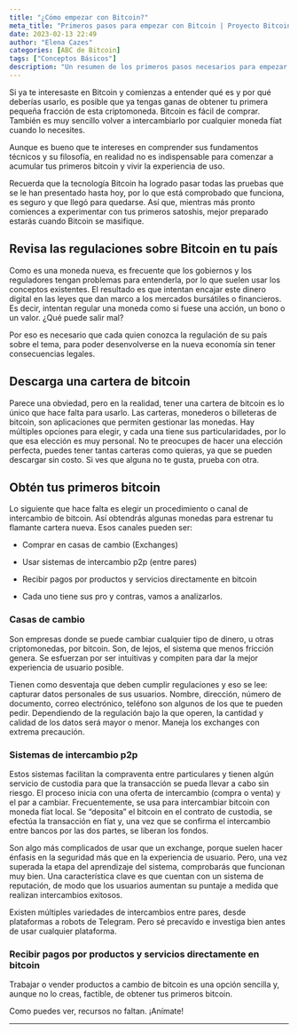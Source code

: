 ```yaml
---
title: "¿Cómo empezar con Bitcoin?"
meta_title: "Primeros pasos para empezar con Bitcoin | Proyecto Bitcoin"
date: 2023-02-13 22:49
author: "Elena Cazes"
categories: [ABC de Bitcoin]
tags: ["Conceptos Básicos"]
description: "Un resumen de los primeros pasos necesarios para empezar. Sólo hay que animarse"
---
```


Si ya te interesaste en Bitcoin y comienzas a entender qué es y por qué deberías usarlo, es posible que ya tengas ganas de obtener tu primera pequeña fracción de esta criptomoneda. Bitcoin es fácil de comprar. También es muy sencillo volver a intercambiarlo por cualquier moneda fíat cuando lo necesites.

Aunque es bueno que te intereses en comprender sus fundamentos técnicos y su filosofía, en realidad no es indispensable para comenzar a acumular tus primeros bitcoin y vivir la experiencia de uso.

Recuerda que la tecnología Bitcoin ha logrado pasar todas las pruebas que se le han presentado hasta hoy, por lo que está comprobado que funciona, es seguro y que llegó para quedarse. Así que, mientras más pronto comiences a experimentar con tus primeros satoshis, mejor preparado estarás cuando Bitcoin se masifique.

## Revisa las regulaciones sobre Bitcoin en tu país

Como es una moneda nueva, es frecuente que los gobiernos y los reguladores tengan problemas para entenderla, por lo que suelen usar los conceptos existentes. El resultado es que intentan encajar este dinero digital en las leyes que dan marco a los mercados bursátiles o financieros. Es decir, intentan regular una moneda como si fuese una acción, un bono o un valor. ¿Qué puede salir mal?

Por eso es necesario que cada quien conozca la regulación de su país sobre el tema, para poder desenvolverse en la nueva economía sin tener consecuencias legales.

## Descarga una cartera de bitcoin

Parece una obviedad, pero en la realidad, tener una cartera de bitcoin es lo único que hace falta para usarlo. Las carteras, monederos o billeteras de bitcoin, son aplicaciones que permiten gestionar las monedas. Hay múltiples opciones para elegir, y cada una tiene sus particularidades, por lo que esa elección es muy personal. No te preocupes de hacer una elección perfecta, puedes tener tantas carteras como quieras, ya que se pueden descargar sin costo. Si ves que alguna no te gusta, prueba con otra.

## Obtén tus primeros bitcoin

Lo siguiente que hace falta es elegir un procedimiento o canal de intercambio de bitcoin. Así obtendrás algunas monedas para estrenar tu flamante cartera nueva. Esos canales pueden ser:

- Comprar en casas de cambio (Exchanges)

- Usar sistemas de intercambio p2p (entre pares)

- Recibir pagos por productos y servicios directamente en bitcoin

- Cada uno tiene sus pro y contras, vamos a analizarlos.

### Casas de cambio

Son empresas donde se puede cambiar cualquier tipo de dinero, u otras criptomonedas, por bitcoin. Son, de lejos, el sistema que menos fricción genera. Se esfuerzan por ser intuitivas y compiten para dar la mejor experiencia de usuario posible.

Tienen como desventaja que deben cumplir regulaciones y eso se lee: capturar datos personales de sus usuarios. Nombre, dirección, número de documento, correo electrónico, teléfono son algunos de los que te pueden pedir. Dependiendo de la regulación bajo la que operen, la cantidad y calidad de los datos será mayor o menor. Maneja los exchanges con extrema precaución.

### Sistemas de intercambio p2p

Estos sistemas facilitan la compraventa entre particulares y tienen algún servicio de custodia para que la transacción se pueda llevar a cabo sin riesgo. El proceso inicia con una oferta de intercambio (compra o venta) y el par a cambiar. Frecuentemente, se usa para intercambiar bitcoin con moneda fíat local. Se “deposita” el bitcoin en el contrato de custodia, se efectúa la transacción en fíat y, una vez que se confirma el intercambio entre bancos por las dos partes, se liberan los fondos.

Son algo más complicados de usar que un exchange, porque suelen hacer énfasis en la seguridad más que en la experiencia de usuario. Pero, una vez superada la etapa del aprendizaje del sistema, comprobarás que funcionan muy bien. Una característica clave es que cuentan con un sistema de reputación, de modo que los usuarios aumentan su puntaje a medida que realizan intercambios exitosos.

Existen múltiples variedades de intercambios entre pares, desde plataformas a robots de Telegram. Pero sé precavido e investiga bien antes de usar cualquier plataforma.

### Recibir pagos por productos y servicios directamente en bitcoin

Trabajar o vender productos a cambio de bitcoin es una opción sencilla y, aunque no lo creas, factible, de obtener tus primeros bitcoin.

Como puedes ver, recursos no faltan. ¡Anímate!

<hr>
